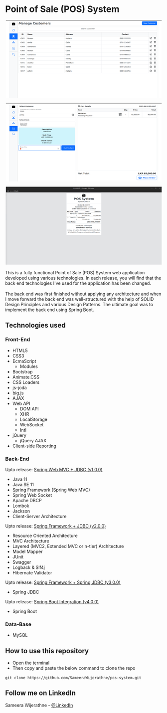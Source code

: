 # <b>Point of Sale (POS) System</b>

<p align="center">
    <img src="back-end/src/main/resources/img/customer-ui.png" width="500px" height="250px">
</p>
<p align="center">
    <img src="back-end/src/main/resources/img/place-order-ui.png" width="500px" height="250px">
</p>
<p align="center">
    <img src="back-end/src/main/resources/img/pos-bill.png" width="500px" height="250px">
</p>

<p>This is a fully functional Point of Sale (POS) System web application developed using various technologies. In each release, you will
find that the back end technologies I've used for the application has been changed. 
<br><br>
The back end was first finished without applying any architecture and when I move forward the back end was well-structured with the help of
SOLID Design Principles and various Design Patterns. The ultimate goal was to implement the back end using Spring Boot.
</p>

## Technologies used
### Front-End
* HTML5
* CSS3
* EcmaScript
  * Modules
* Bootstrap
* Animate.CSS
* CSS Loaders
* js-joda
* big.js
* AJAX
* Web API
  * DOM API
  * XHR
  * LocalStorage
  * WebSocket
  * Intl
* jQuery
  * jQuery AJAX
* Client-side Reporting

### Back-End
Upto release: [Spring Web MVC + JDBC (v1.0.0)](https://github.com/SameeraWijerathne/pos-system/releases/tag/v.1.0.0)
* Java 11
* Java SE 11
* Spring Framework (Spring Web MVC)
* Spring Web Socket
* Apache DBCP
* Lombok
* Jackson
* Client-Server Architecture

Upto release: [Spring Framework + JDBC (v2.0.0)](https://github.com/SameeraWijerathne/pos-system/releases/tag/v2.0.0)
* Resource Oriented Architecture
* MVC Architecture
* Layered (MVC2, Extended MVC or n-tier) Architecture
* Model Mapper
* JUnit
* Swagger
* Logback & Slf4j
* Hibernate Validator

Upto release: [Spring Framework + Spring JDBC (v3.0.0)](https://github.com/SameeraWijerathne/pos-system/releases/tag/v3.0.0)
* Spring JDBC

Upto release: [Spring Boot Integration (v4.0.0)](https://github.com/SameeraWijerathne/pos-system/releases/tag/v4.0.0)
* Spring Boot

### Data-Base
* MySQL

## How to use this repository

* Open the terminal
* Then copy and paste the below command to clone the repo
```
git clone https://github.com/SameeraWijerathne/pos-system.git
```


<!-- CONTACT -->
## Follow me on LinkedIn

Sameera Wijerathne - [@LinkedIn](https://www.linkedin.com/in/sameerawijerathne/)